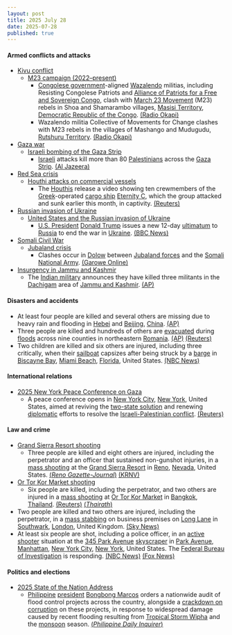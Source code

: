 ```yaml
---
layout: post
title: 2025 July 28
date: 2025-07-28
published: true
---
```



#### Armed conflicts and attacks

* [Kivu conflict](https://en.wikipedia.org/wiki/Kivu_conflict "Kivu conflict")
  * [M23 campaign (2022–present)](https://en.wikipedia.org/wiki/M23_campaign_%282022%E2%80%93present%29 "M23 campaign (2022–present)")
    * [Congolese government](https://en.wikipedia.org/wiki/Politics_of_the_Democratic_Republic_of_the_Congo "Politics of the Democratic Republic of the Congo")-aligned [Wazalendo](https://en.wikipedia.org/wiki/Wazalendo "Wazalendo") militias, including Resisting Congolese Patriots and [Alliance of Patriots for a Free and Sovereign Congo](https://en.wikipedia.org/wiki/Alliance_of_Patriots_for_a_Free_and_Sovereign_Congo "Alliance of Patriots for a Free and Sovereign Congo"), clash with [March 23 Movement](https://en.wikipedia.org/wiki/March_23_Movement "March 23 Movement") (M23) rebels in Shoa and Shamarambo villages, [Masisi Territory](https://en.wikipedia.org/wiki/Masisi_Territory "Masisi Territory"), [Democratic Republic of the Congo](https://en.wikipedia.org/wiki/Democratic_Republic_of_the_Congo "Democratic Republic of the Congo"). [(Radio Okapi)](https://www.radiookapi.net/2025/07/28/actualite/securite/nord-kivu-passation-des-examens-detat-dans-un-climat-marque-par-les)
    * Wazalendo militia Collective of Movements for Change clashes with M23 rebels in the villages of Mashango and Mudugudu, [Rutshuru Territory](https://en.wikipedia.org/wiki/Rutshuru_Territory "Rutshuru Territory"). [(Radio Okapi)](https://www.radiookapi.net/2025/07/28/actualite/securite/nord-kivu-passation-des-examens-detat-dans-un-climat-marque-par-les)
* [Gaza war](https://en.wikipedia.org/wiki/Gaza_war "Gaza war")
  * [Israeli bombing of the Gaza Strip](https://en.wikipedia.org/wiki/Israeli_bombing_of_the_Gaza_Strip "Israeli bombing of the Gaza Strip")
    * [Israeli](https://en.wikipedia.org/wiki/Israel_Defense_Forces "Israel Defense Forces") attacks kill more than 80 [Palestinians](https://en.wikipedia.org/wiki/Palestinians "Palestinians") across the [Gaza Strip](https://en.wikipedia.org/wiki/Gaza_Strip "Gaza Strip"). [(Al Jazeera)](https://www.aljazeera.com/news/liveblog/2025/7/28/live-israel-lets-aid-into-gaza-but-un-says-its-not-enough-to-stop-famine)
* [Red Sea crisis](https://en.wikipedia.org/wiki/Red_Sea_crisis "Red Sea crisis")
  * [Houthi attacks on commercial vessels](https://en.wikipedia.org/wiki/Houthi_attacks_on_commercial_vessels "Houthi attacks on commercial vessels")
    * The [Houthis](https://en.wikipedia.org/wiki/Houthi "Houthi") release a video showing ten crewmembers of the [Greek](https://en.wikipedia.org/wiki/Greek "Greek")-operated [cargo ship](https://en.wikipedia.org/wiki/Cargo_ship "Cargo ship") [Eternity C](https://en.wikipedia.org/wiki/Eternity_C "Eternity C"), which the group attacked and sunk earlier this month, in captivity. [(Reuters)](https://www.reuters.com/world/europe/houthis-say-they-hold-10-crew-greek-operated-ship-they-sank-off-yemen-2025-07-28/)
* [Russian invasion of Ukraine](https://en.wikipedia.org/wiki/Russian_invasion_of_Ukraine "Russian invasion of Ukraine")
  * [United States and the Russian invasion of Ukraine](https://en.wikipedia.org/wiki/United_States_and_the_Russian_invasion_of_Ukraine "United States and the Russian invasion of Ukraine")
    * [U.S. President](https://en.wikipedia.org/wiki/President_of_the_United_States "President of the United States") [Donald Trump](https://en.wikipedia.org/wiki/Donald_Trump "Donald Trump") issues a new 12-day [ultimatum](https://en.wikipedia.org/wiki/Ultimatum "Ultimatum") to [Russia](https://en.wikipedia.org/wiki/Russia "Russia") to end the war in [Ukraine](https://en.wikipedia.org/wiki/Ukraine "Ukraine"). [(BBC News)](https://www.bbc.co.uk/news/live/c5y0d0yz282t)
* [Somali Civil War](https://en.wikipedia.org/wiki/Somali_Civil_War_%282009%E2%80%93present%29 "Somali Civil War (2009–present)")
  * [Jubaland crisis](https://en.wikipedia.org/wiki/Jubaland_crisis "Jubaland crisis")
    * Clashes occur in [Dolow](https://en.wikipedia.org/wiki/Dolow "Dolow") between [Jubaland forces](https://en.wikipedia.org/wiki/Jubaland_Dervish_Force "Jubaland Dervish Force") and the [Somali National Army](https://en.wikipedia.org/wiki/Somali_National_Army "Somali National Army"). [(Garowe Online)](https://www.garoweonline.com/en/news/somalia/somalia-heavy-clashes-erupt-in-dolow-between-jubaland-forces-and-somali-federal-troops)
* [Insurgency in Jammu and Kashmir](https://en.wikipedia.org/wiki/Insurgency_in_Jammu_and_Kashmir "Insurgency in Jammu and Kashmir")
  * The [Indian military](https://en.wikipedia.org/wiki/Indian_military "Indian military") announces they have killed three militants in the [Dachigam](https://en.wikipedia.org/wiki/Dachigam_National_Park "Dachigam National Park") area of [Jammu and Kashmir](https://en.wikipedia.org/wiki/Jammu_and_Kashmir_%28union_territory%29 "Jammu and Kashmir (union territory)"). [(AP)](https://apnews.com/article/india-pakistan-kashmir-gunfight-5468da2749e282612d499bb720a7c390)

#### Disasters and accidents

* At least four people are killed and several others are missing due to heavy rain and flooding in [Hebei](https://en.wikipedia.org/wiki/Hebei "Hebei") and [Beijing](https://en.wikipedia.org/wiki/Beijing "Beijing"), [China](https://en.wikipedia.org/wiki/China "China"). [(AP)](https://apnews.com/article/china-beijing-hebei-floods-tianjin-a4b948153bd59fc3614ac8765b44e0e2)
* Three people are killed and hundreds of others are [evacuated](https://en.wikipedia.org/wiki/Emergency_evacuation "Emergency evacuation") during [floods](https://en.wikipedia.org/wiki/Flood "Flood") across nine counties in northeastern [Romania](https://en.wikipedia.org/wiki/Romania "Romania"). [(AP)](https://thehill.com/homenews/ap/ap-international/ap-flash-floods-in-romania-kill-at-least-1-person-and-force-hundreds-of-evacuations/mlite/) [(Reuters)](https://www.reuters.com/sustainability/climate-energy/floods-romania-kill-three-hundreds-evacuated-2025-07-28/)
* Two children are killed and six others are injured, including three critically, when their [sailboat](https://en.wikipedia.org/wiki/Sailboat "Sailboat") capsizes after being struck by a [barge](https://en.wikipedia.org/wiki/Barge "Barge") in [Biscayne Bay](https://en.wikipedia.org/wiki/Biscayne_Bay "Biscayne Bay"), [Miami Beach](https://en.wikipedia.org/wiki/Miami_Beach%2C_Florida "Miami Beach, Florida"), [Florida](https://en.wikipedia.org/wiki/Florida "Florida"), United States. [(NBC News)](https://www.nbcmiami.com/news/local/authorities-respond-to-water-emergency-in-biscayne-bay/3667826/)

#### International relations

* [2025 New York Peace Conference on Gaza](https://en.wikipedia.org/wiki/2025_New_York_Peace_Conference_on_Gaza "2025 New York Peace Conference on Gaza")
  * A peace conference opens in [New York City](https://en.wikipedia.org/wiki/New_York_City "New York City"), [New York](https://en.wikipedia.org/wiki/New_York_%28state%29 "New York (state)"), United States, aimed at reviving the [two-state solution](https://en.wikipedia.org/wiki/Two-state_solution "Two-state solution") and renewing [diplomatic](https://en.wikipedia.org/wiki/Diplomat "Diplomat") efforts to resolve the [Israeli-Palestinian conflict](https://en.wikipedia.org/wiki/Israeli-Palestinian_conflict "Israeli-Palestinian conflict"). [(Reuters)](https://www.reuters.com/world/middle-east/ministers-gather-un-delayed-meeting-israel-palestinians-2025-07-28/)

#### Law and crime

* [Grand Sierra Resort shooting](https://en.wikipedia.org/wiki/Grand_Sierra_Resort_shooting "Grand Sierra Resort shooting")
  * Three people are killed and eight others are injured, including the perpetrator and an officer that sustained non-gunshot injuries, in a [mass shooting](https://en.wikipedia.org/wiki/Mass_shooting "Mass shooting") at the [Grand Sierra Resort](https://en.wikipedia.org/wiki/Grand_Sierra_Resort "Grand Sierra Resort") in [Reno](https://en.wikipedia.org/wiki/Reno%2C_Nevada "Reno, Nevada"), [Nevada](https://en.wikipedia.org/wiki/Nevada "Nevada"), United States. [(*Reno Gazette-Journal*)](https://www.rgj.com/story/news/crime/2025/07/28/grand-sierra-resort-shooting-suspect-custody/85406381007/) [(KRNV)](https://mynews4.com/news/local/reno-police-respond-to-shooting-at-grand-sierra-resort-urge-public-to-avoid-area)
* [Or Tor Kor Market shooting](https://en.wikipedia.org/wiki/Or_Tor_Kor_Market_shooting "Or Tor Kor Market shooting")
  * Six people are killed, including the perpetrator, and two others are injured in a [mass shooting](https://en.wikipedia.org/wiki/Mass_shooting "Mass shooting") at [Or Tor Kor Market](https://en.wikipedia.org/wiki/Or_Tor_Kor_Market "Or Tor Kor Market") in [Bangkok](https://en.wikipedia.org/wiki/Bangkok "Bangkok"), [Thailand](https://en.wikipedia.org/wiki/Thailand "Thailand"). [(Reuters)](https://www.reuters.com/world/asia-pacific/least-six-killed-shooting-incident-bangkok-2025-07-28/) [(*Thairath*)](https://www.thairath.co.th/news/crime/2873234)
* Two people are killed and two others are injured, including the perpetrator, in a [mass stabbing](https://en.wikipedia.org/wiki/Mass_stabbing "Mass stabbing") on business premises on [Long Lane](https://en.wikipedia.org/wiki/Long_Lane_%28Southwark%29 "Long Lane (Southwark)") in [Southwark](https://en.wikipedia.org/wiki/Southwark "Southwark"), [London](https://en.wikipedia.org/wiki/London "London"), United Kingdom. [(Sky News)](https://news.sky.com/story/two-killed-in-stabbing-at-business-premises-in-london-13403183)
* At least six people are shot, including a police officer, in an [active shooter](https://en.wikipedia.org/wiki/Active_shooter "Active shooter") situation at the [345 Park Avenue](https://en.wikipedia.org/wiki/345_Park_Avenue "345 Park Avenue") [skyscraper](https://en.wikipedia.org/wiki/Skyscraper "Skyscraper") in [Park Avenue](https://en.wikipedia.org/wiki/Park_Avenue "Park Avenue"), [Manhattan](https://en.wikipedia.org/wiki/Manhattan "Manhattan"), [New York City](https://en.wikipedia.org/wiki/New_York_City "New York City"), [New York](https://en.wikipedia.org/wiki/New_York_%28state%29 "New York (state)"), United States. The [Federal Bureau of Investigation](https://en.wikipedia.org/wiki/Federal_Bureau_of_Investigation "Federal Bureau of Investigation") is responding. [(NBC News)](https://www.nbcnews.com/news/us-news/live-blog/new-york-city-shooting-rcna221618) [(Fox News)](https://www.fox5ny.com/news/gunshots-midtown-manhattan-nypd)

#### Politics and elections

* [2025 State of the Nation Address](https://en.wikipedia.org/wiki/2025_State_of_the_Nation_Address_%28Philippines%29 "2025 State of the Nation Address (Philippines)")
  * [Philippine](https://en.wikipedia.org/wiki/Philippines "Philippines") [president](https://en.wikipedia.org/wiki/President_of_the_Philippines "President of the Philippines") [Bongbong Marcos](https://en.wikipedia.org/wiki/Bongbong_Marcos "Bongbong Marcos") orders a nationwide audit of flood control projects across the country, alongside a [crackdown on corruption](https://en.wikipedia.org/wiki/Anti-corruption "Anti-corruption") on these projects, in response to widespread damage caused by recent flooding resulting from [Tropical Storm Wipha](https://en.wikipedia.org/wiki/Tropical_Storm_Wipha_%282025%29 "Tropical Storm Wipha (2025)") and the [monsoon](https://en.wikipedia.org/wiki/Monsoon "Monsoon") season. [(*Philippine Daily Inquirer*)](https://newsinfo.inquirer.net/2088472/sona-2025-marcos-on-corrupt-people-in-flood-control-deals-shame-on-you?utm_source=(direct)&utm_medium=gallery)
